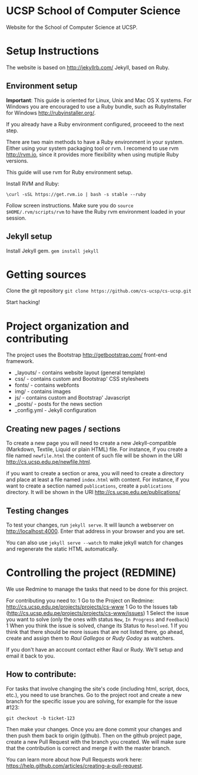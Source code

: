 # UCSP School of Computer Science

Website for the School of Computer Science at UCSP.


# Setup Instructions

The website is based on <http://jekyllrb.com/> Jekyll, based on Ruby.

## Environment setup

**Important**: This guide is oriented for Linux, Unix and Mac OS X 
  systems. For  Windows you are encouraged to use a Ruby bundle, such 
  as RubyInstaller for Windows <http://rubyinstaller.org/>. 


If you already have a Ruby environment configured, proceeed to the
next step.


There are two main methods to have a Ruby environment in your
system. Either using your system packaging tool or rvm. I recomend to
use rvm <http://rvm.io>, since it provides more flexibility when using mutiple Ruby
versions.

This guide will use rvm for Ruby environment setup.

Install RVM and Ruby:

`\curl -sSL https://get.rvm.io | bash -s stable --ruby`

Follow screen instructions. Make sure you do 
`source $HOME/.rvm/scripts/rvm` to have the Ruby rvm environment
loaded in your session. 


## Jekyll setup

Install Jekyll gem.
`gem install jekyll`

# Getting sources

Clone the git repository
`git clone https://github.com/cs-ucsp/cs-ucsp.git`

Start hacking!

# Project organization and contributing

The project uses the Bootstrap <http://getbootstrap.com/> front-end
framework.

* _layouts/ - contains website layout (general template)
* css/ - contains custom and Bootstrap' CSS stylesheets
* fonts/ - contains webfonts
* img/ - contains images
* js/ - contains custom and Bootstrap' Javascript
* _posts/ - posts for the news section
* _config.yml - Jekyll configuration

## Creating new pages / sections

To create a new page you will need to create a new Jekyll-compatible
(Markdown, Textile, Liquid or plain HTML) file. For instance, if you
create a file named `newfile.html` the content of such file will be
shown in the URI <http://cs.ucsp.edu.pe/newfile.html>. 

if you want to create a section or area, you will need to create a
directory and place at least a file named `index.html` with
content. For instance, if you want to create a section named 
`publications`, create a `publications` directory. It will be shown in
the URI <http://cs.ucsp.edu.pe/publications/>

## Testing changes

To test your changes, run `jekyll serve`. It will launch a webserver
on <http://localhost:4000>. Enter that address in your browser and you
are set.

You can also use `jekyll serve --watch` to make jekyll watch for
changes and regenerate the static HTML automatically.

# Controlling the project (REDMINE)

We use Redmine to manage the tasks that need to be done for this project.

For contributing you need to:
 1 Go to the Project on Redmine: http://cs.ucsp.edu.pe/projects/projects/cs-www
 1 Go to the Issues tab (http://cs.ucsp.edu.pe/projects/projects/cs-www/issues)
 1 Select the issue you want to solve 
 (only the ones with status `New`, `In Progress` and `Feedback`)
 1 When you think the issue is solved, change its Status to `Resolved`.
 1 If you think that there should be more issues that are not listed there, go
 ahead, create and assign them to *Raul Gallegos* or *Rudy Godoy* as watchers.

If you don't have an account contact either Raul or Rudy. We'll setup and email it
 back to you.


## How to contribute:

For tasks that involve changing the site's code (including html, script, docs, 
etc.), you need to use branches. Go to the project root and create a new branch 
for the specific issue you are solving, for example for the issue #123:

    git checkout -b ticket-123

Then make your changes. Once you are done commit your changes and then
push them back to origin (github). 
Then on the github project page, create a new Pull Request with the branch you 
created. We will make sure that the contribution is correct and merge it with 
the master branch.

You can learn more about how Pull Requests work here:
<https://help.github.com/articles/creating-a-pull-request>. 
